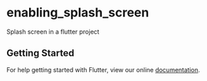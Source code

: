 # enabling_splash_screen

Splash screen in a flutter project

## Getting Started

For help getting started with Flutter, view our online
[documentation](http://flutter.io/).
